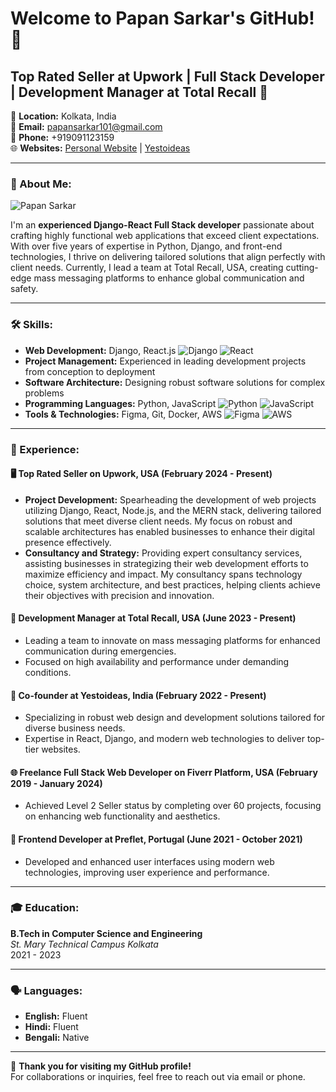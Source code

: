 # Welcome to Papan Sarkar's GitHub! 🚀



## Top Rated Seller at Upwork | Full Stack Developer | Development Manager at Total Recall 🌟

📍 **Location:** Kolkata, India  
📧 **Email:** [papansarkar101@gmail.com](mailto:papansarkar101@gmail.com)  
📱 **Phone:** +919091123159  
🌐 **Websites:** [Personal Website](http://www.papansarkar.com) | [Yestoideas](http://www.yestoideas.com)

---

### 👤 About Me:

![Papan Sarkar](https://i.giphy.com/media/WUlplcMpOCEmTGBtBW/giphy.gif)


I'm an **experienced Django-React Full Stack developer** passionate about crafting highly functional web applications that exceed client expectations. With over five years of expertise in Python, Django, and front-end technologies, I thrive on delivering tailored solutions that align perfectly with client needs. Currently, I lead a team at Total Recall, USA, creating cutting-edge mass messaging platforms to enhance global communication and safety.

---

### 🛠️ Skills:

- **Web Development:** Django, React.js ![Django](https://img.shields.io/badge/-Django-092E20?style=flat-square&logo=django) ![React](https://img.shields.io/badge/-React-61DAFB?style=flat-square&logo=react)
- **Project Management:** Experienced in leading development projects from conception to deployment
- **Software Architecture:** Designing robust software solutions for complex problems
- **Programming Languages:** Python, JavaScript ![Python](https://img.shields.io/badge/-Python-3776AB?style=flat-square&logo=python) ![JavaScript](https://img.shields.io/badge/-JavaScript-F7DF1E?style=flat-square&logo=javascript)
- **Tools & Technologies:** Figma, Git, Docker, AWS ![Figma](https://img.shields.io/badge/-Figma-F24E1E?style=flat-square&logo=figma) ![AWS](https://img.shields.io/badge/-AWS-232F3E?style=flat-square&logo=amazonaws)

---

### 🌱 Experience:

#### 🖥️ **Top Rated Seller on Upwork, USA** (February 2024 - Present)
- **Project Development:** Spearheading the development of web projects utilizing Django, React, Node.js, and the MERN stack, delivering tailored solutions that meet diverse client needs. My focus on robust and scalable architectures has enabled businesses to enhance their digital presence effectively.
- **Consultancy and Strategy:** Providing expert consultancy services, assisting businesses in strategizing their web development efforts to maximize efficiency and impact. My consultancy spans technology choice, system architecture, and best practices, helping clients achieve their objectives with precision and innovation.


#### 💼 **Development Manager at Total Recall, USA** (June 2023 - Present)
- Leading a team to innovate on mass messaging platforms for enhanced communication during emergencies.
- Focused on high availability and performance under demanding conditions.

#### 🚀 **Co-founder at Yestoideas, India** (February 2022 - Present)
- Specializing in robust web design and development solutions tailored for diverse business needs.
- Expertise in React, Django, and modern web technologies to deliver top-tier websites.

#### 🌐 **Freelance Full Stack Web Developer on Fiverr Platform, USA** (February 2019 - January 2024)
- Achieved Level 2 Seller status by completing over 60 projects, focusing on enhancing web functionality and aesthetics.

#### 🔧 **Frontend Developer at Preflet, Portugal** (June 2021 - October 2021)
- Developed and enhanced user interfaces using modern web technologies, improving user experience and performance.

---

### 🎓 Education:

**B.Tech in Computer Science and Engineering**  
_St. Mary Technical Campus Kolkata_  
2021 - 2023

---

### 🗣 Languages:

- **English:** Fluent
- **Hindi:** Fluent
- **Bengali:** Native

---

🌟 **Thank you for visiting my GitHub profile!**  
For collaborations or inquiries, feel free to reach out via email or phone.

